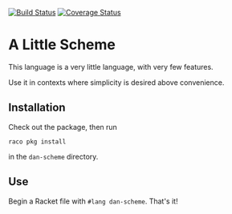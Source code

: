 [![Build Status](https://travis-ci.org/david-christiansen/dan-scheme.svg?branch=master)](https://travis-ci.org/david-christiansen/dan-scheme)
[![Coverage Status](https://coveralls.io/repos/github/david-christiansen/dan-scheme/badge.svg?branch=master)](https://coveralls.io/github/david-christiansen/dan-scheme?branch=master)

A Little Scheme
===================

This language is a very little language, with very few features.

Use it in contexts where simplicity is desired above convenience.

Installation
------------
Check out the package, then run
```
raco pkg install
```
in the `dan-scheme` directory.


Use
---
Begin a Racket file with `#lang dan-scheme`. That's it!
